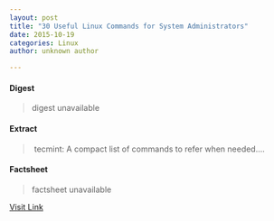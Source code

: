 ```yaml
---
layout: post
title: "30 Useful Linux Commands for System Administrators"
date: 2015-10-19
categories: Linux
author: unknown author

---
```



#### Digest
>digest unavailable

#### Extract
>&nbsp;tecmint: A compact list of commands to refer when needed....

#### Factsheet
>factsheet unavailable

[Visit Link](http://www.linuxtoday.com/infrastructure/30-useful-linux-commands-for-system-administrators-151015221020.html)


